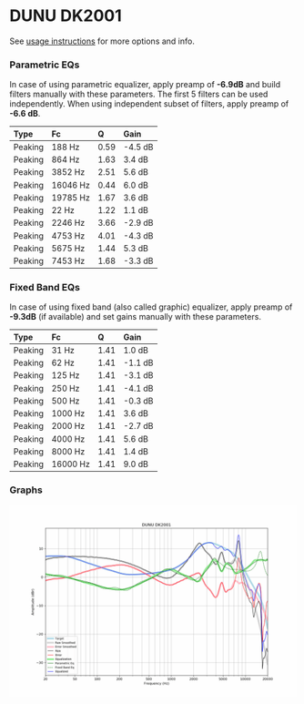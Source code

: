 # DUNU DK2001
See [usage instructions](https://github.com/jaakkopasanen/AutoEq#usage) for more options and info.

### Parametric EQs
In case of using parametric equalizer, apply preamp of **-6.9dB** and build filters manually
with these parameters. The first 5 filters can be used independently.
When using independent subset of filters, apply preamp of **-6.6 dB**.

| Type    | Fc       |    Q | Gain    |
|:--------|:---------|:-----|:--------|
| Peaking | 188 Hz   | 0.59 | -4.5 dB |
| Peaking | 864 Hz   | 1.63 | 3.4 dB  |
| Peaking | 3852 Hz  | 2.51 | 5.6 dB  |
| Peaking | 16046 Hz | 0.44 | 6.0 dB  |
| Peaking | 19785 Hz | 1.67 | 3.6 dB  |
| Peaking | 22 Hz    | 1.22 | 1.1 dB  |
| Peaking | 2246 Hz  | 3.66 | -2.9 dB |
| Peaking | 4753 Hz  | 4.01 | -4.3 dB |
| Peaking | 5675 Hz  | 1.44 | 5.3 dB  |
| Peaking | 7453 Hz  | 1.68 | -3.3 dB |

### Fixed Band EQs
In case of using fixed band (also called graphic) equalizer, apply preamp of **-9.3dB**
(if available) and set gains manually with these parameters.

| Type    | Fc       |    Q | Gain    |
|:--------|:---------|:-----|:--------|
| Peaking | 31 Hz    | 1.41 | 1.0 dB  |
| Peaking | 62 Hz    | 1.41 | -1.1 dB |
| Peaking | 125 Hz   | 1.41 | -3.1 dB |
| Peaking | 250 Hz   | 1.41 | -4.1 dB |
| Peaking | 500 Hz   | 1.41 | -0.3 dB |
| Peaking | 1000 Hz  | 1.41 | 3.6 dB  |
| Peaking | 2000 Hz  | 1.41 | -2.7 dB |
| Peaking | 4000 Hz  | 1.41 | 5.6 dB  |
| Peaking | 8000 Hz  | 1.41 | 1.4 dB  |
| Peaking | 16000 Hz | 1.41 | 9.0 dB  |

### Graphs
![](./DUNU%20DK2001.png)